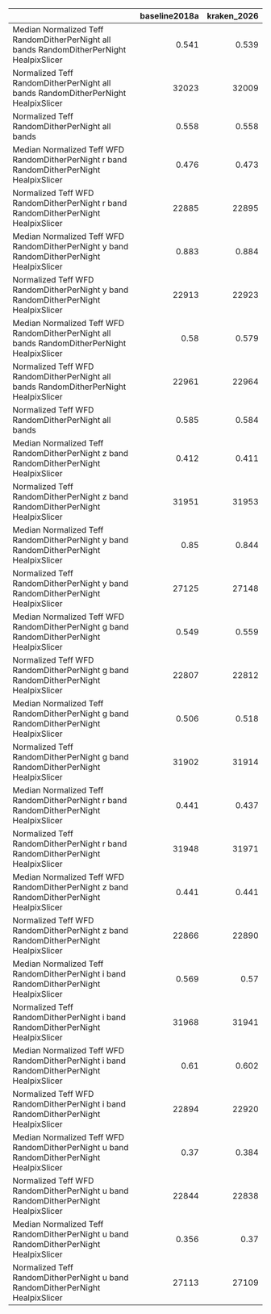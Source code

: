 |                                                                                              |   baseline2018a |   kraken_2026 |
|:---------------------------------------------------------------------------------------------|----------------:|--------------:|
| Median Normalized Teff RandomDitherPerNight all bands RandomDitherPerNight HealpixSlicer     |           0.541 |         0.539 |
| Normalized Teff RandomDitherPerNight all bands RandomDitherPerNight HealpixSlicer            |       32023     |     32009     |
| Normalized Teff RandomDitherPerNight all bands                                               |           0.558 |         0.558 |
| Median Normalized Teff WFD RandomDitherPerNight r band RandomDitherPerNight HealpixSlicer    |           0.476 |         0.473 |
| Normalized Teff WFD RandomDitherPerNight r band RandomDitherPerNight HealpixSlicer           |       22885     |     22895     |
| Median Normalized Teff WFD RandomDitherPerNight y band RandomDitherPerNight HealpixSlicer    |           0.883 |         0.884 |
| Normalized Teff WFD RandomDitherPerNight y band RandomDitherPerNight HealpixSlicer           |       22913     |     22923     |
| Median Normalized Teff WFD RandomDitherPerNight all bands RandomDitherPerNight HealpixSlicer |           0.58  |         0.579 |
| Normalized Teff WFD RandomDitherPerNight all bands RandomDitherPerNight HealpixSlicer        |       22961     |     22964     |
| Normalized Teff WFD RandomDitherPerNight all bands                                           |           0.585 |         0.584 |
| Median Normalized Teff RandomDitherPerNight z band RandomDitherPerNight HealpixSlicer        |           0.412 |         0.411 |
| Normalized Teff RandomDitherPerNight z band RandomDitherPerNight HealpixSlicer               |       31951     |     31953     |
| Median Normalized Teff RandomDitherPerNight y band RandomDitherPerNight HealpixSlicer        |           0.85  |         0.844 |
| Normalized Teff RandomDitherPerNight y band RandomDitherPerNight HealpixSlicer               |       27125     |     27148     |
| Median Normalized Teff WFD RandomDitherPerNight g band RandomDitherPerNight HealpixSlicer    |           0.549 |         0.559 |
| Normalized Teff WFD RandomDitherPerNight g band RandomDitherPerNight HealpixSlicer           |       22807     |     22812     |
| Median Normalized Teff RandomDitherPerNight g band RandomDitherPerNight HealpixSlicer        |           0.506 |         0.518 |
| Normalized Teff RandomDitherPerNight g band RandomDitherPerNight HealpixSlicer               |       31902     |     31914     |
| Median Normalized Teff RandomDitherPerNight r band RandomDitherPerNight HealpixSlicer        |           0.441 |         0.437 |
| Normalized Teff RandomDitherPerNight r band RandomDitherPerNight HealpixSlicer               |       31948     |     31971     |
| Median Normalized Teff WFD RandomDitherPerNight z band RandomDitherPerNight HealpixSlicer    |           0.441 |         0.441 |
| Normalized Teff WFD RandomDitherPerNight z band RandomDitherPerNight HealpixSlicer           |       22866     |     22890     |
| Median Normalized Teff RandomDitherPerNight i band RandomDitherPerNight HealpixSlicer        |           0.569 |         0.57  |
| Normalized Teff RandomDitherPerNight i band RandomDitherPerNight HealpixSlicer               |       31968     |     31941     |
| Median Normalized Teff WFD RandomDitherPerNight i band RandomDitherPerNight HealpixSlicer    |           0.61  |         0.602 |
| Normalized Teff WFD RandomDitherPerNight i band RandomDitherPerNight HealpixSlicer           |       22894     |     22920     |
| Median Normalized Teff WFD RandomDitherPerNight u band RandomDitherPerNight HealpixSlicer    |           0.37  |         0.384 |
| Normalized Teff WFD RandomDitherPerNight u band RandomDitherPerNight HealpixSlicer           |       22844     |     22838     |
| Median Normalized Teff RandomDitherPerNight u band RandomDitherPerNight HealpixSlicer        |           0.356 |         0.37  |
| Normalized Teff RandomDitherPerNight u band RandomDitherPerNight HealpixSlicer               |       27113     |     27109     |
